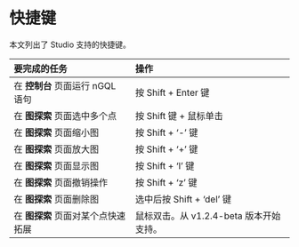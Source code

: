# 快捷键

本文列出了 Studio 支持的快捷键。

| 要完成的任务  |  操作 |
| :-- | :--|
| 在 **控制台** 页面运行 nGQL 语句  | 按 Shift + Enter 键 |
| 在 **图探索** 页面选中多个点  | 按 Shift 键 + 鼠标单击  |
| 在 **图探索** 页面缩小图  | 按 Shift + ‘-’ 键  |
| 在 **图探索** 页面放大图  | 按 Shift + ‘+’ 键  |
| 在 **图探索** 页面显示图  | 按 Shift + ‘l’ 键  |
| 在 **图探索** 页面撤销操作  | 按 Shift + ‘z’ 键  |
| 在 **图探索** 页面删除图  | 选中后按 Shift + ‘del’ 键  |
| 在 **图探索** 页面对某个点快速拓展  | 鼠标双击。从 v1.2.4-beta 版本开始支持。 |

